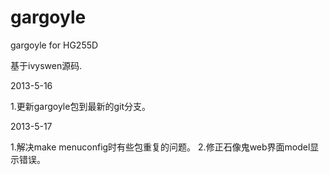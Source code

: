 gargoyle
========

gargoyle for HG255D

基于ivyswen源码.

2013-5-16

1.更新gargoyle包到最新的git分支。

2013-5-17

1.解决make menuconfig时有些包重复的问题。
2.修正石像鬼web界面model显示错误。
